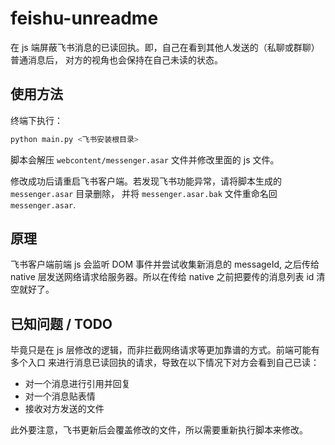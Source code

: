 # feishu-unreadme


在 js 端屏蔽飞书消息的已读回执。即，自己在看到其他人发送的（私聊或群聊）普通消息后，
对方的视角也会保持在自己未读的状态。


## 使用方法

终端下执行：

```bash
python main.py <飞书安装根目录>
```

脚本会解压 `webcontent/messenger.asar` 文件并修改里面的 js 文件。

修改成功后请重启飞书客户端。若发现飞书功能异常，请将脚本生成的 `messenger.asar` 目录删除，
并将 `messenger.asar.bak` 文件重命名回 `messenger.asar`.


## 原理

飞书客户端前端 js 会监听 DOM 事件并尝试收集新消息的 messageId, 之后传给
native 层发送网络请求给服务器。所以在传给 native 之前把要传的消息列表 id
清空就好了。


## 已知问题 / TODO

毕竟只是在 js 层修改的逻辑，而非拦截网络请求等更加靠谱的方式。前端可能有多个入口
来进行消息已读回执的请求，导致在以下情况下对方会看到自己已读：

* 对一个消息进行引用并回复
* 对一个消息贴表情
* 接收对方发送的文件

此外要注意，飞书更新后会覆盖修改的文件，所以需要重新执行脚本来修改。
